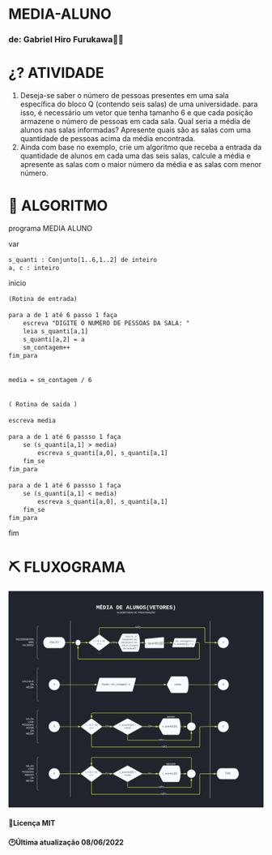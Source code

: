 # MEDIA-ALUNO

### de: Gabriel Hiro Furukawa👨‍💻

# ¿? **ATIVIDADE**

  1) Deseja-se saber o número de pessoas presentes em uma sala específica do bloco Q (contendo seis salas) de uma universidade. para isso, é necessário um vetor que tenha tamanho 6 e que cada posição armazene o número de pessoas em cada sala. Qual seria a média de alunos nas salas informadas? Apresente quais são as salas com uma quantidade de pessoas acima da média encontrada.   
  2) Ainda com base no exemplo, crie um algoritmo que receba a entrada da quantidade de alunos em cada uma das seis salas, calcule a média e apresente as salas com o maior número da média e as salas com menor número.

  
# 📑 **ALGORITMO**

programa MEDIA ALUNO

var

	s_quanti : Conjunto[1..6,1..2] de inteiro
	a, c : inteiro

inicio 

	(Rotina de entrada)

	para a de 1 até 6 passo 1 faça
		escreva "DIGITE O NUMERO DE PESSOAS DA SALA: " 
		leia s_quanti[a,1]
		s_quanti[a,2] = a
		sm_contagem++
	fim_para

	
	media = sm_contagem / 6
	

	( Rotina de saida )

	escreva media
	
	para a de 1 até 6 passso 1 faça
		se (s_quanti[a,1] > media)
			escreva s_quanti[a,0], s_quanti[a,1]
		fim_se
	fim_para

	para a de 1 até 6 passso 1 faça
		se (s_quanti[a,1] < media)
			escreva s_quanti[a,0], s_quanti[a,1]
		fim_se
	fim_para
  
fim

# ⛏ **FLUXOGRAMA**

![fluxograma](https://github.com/GabrielHiro/MEDIA-ALUNO/blob/4a05523adbd7768793ce4823d04a0962ee2306cc/Fluxograma_agenda.png)

#### 📑Licença MIT
#### 🕑Última atualização 08/06/2022
